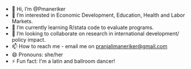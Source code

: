 - 👋 Hi, I’m @Pmaneriker
- 👀 I’m interested in Economic Development, Education, Health and Labor Markets.
- 🌱 I’m currently learning R/stata code to evaluate programs.
- 💞️ I’m looking to collaborate on research in international development/ policy impact.
- 📫 How to reach me - email me on pranjalimaneriker@gmail.com
- 😄 Pronouns: she/her
- ⚡ Fun fact: I'm a latin and ballroom dancer!

<!---
Pmaneriker/Pmaneriker is a ✨ special ✨ repository because its `README.md` (this file) appears on your GitHub profile.
You can click the Preview link to take a look at your changes.
--->

